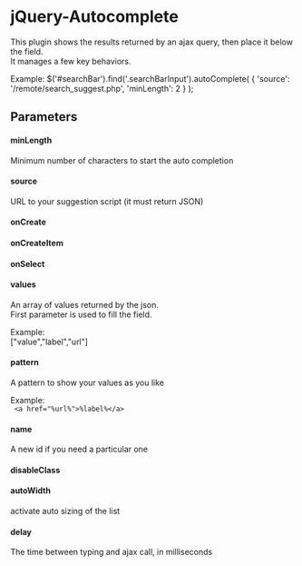 jQuery-Autocomplete
===================

This plugin shows the results returned by an ajax query, then place it below the field.<br/>
It manages a few key behaviors.

    
Example:
$('#searchBar').find('.searchBarInput').autoComplete(
    {
        'source': '/remote/search_suggest.php',
        'minLength': 2
    }
);


## Parameters ##

#### minLength ####
Minimum number of characters to start the auto completion

#### source ####
URL to your suggestion script (it must return JSON)

#### onCreate ####
#### onCreateItem ####
#### onSelect ####
#### values ####
An array of values returned by the json.<br/>
First parameter is used to fill the field.<br/>

Example:<br/>
["value","label","url"]

#### pattern ####
A pattern to show your values as you like<br/>

Example: <br/>
<code>
&lt;a href="%url%"&gt;%label%&lt;/a&gt;
</code>

#### name ####
A new id if you need a particular one

#### disableClass ####
#### autoWidth ####
activate auto sizing of the list

#### delay ####
The time between typing and ajax call, in milliseconds
